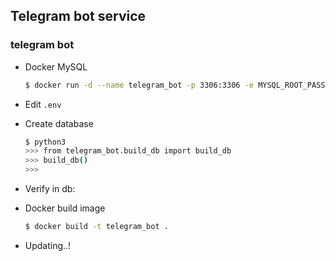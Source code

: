 ## Telegram bot service

### telegram bot

- Docker MySQL
    ```bash
    $ docker run -d --name telegram_bot -p 3306:3306 -e MYSQL_ROOT_PASSWORD=<Your-Password> -e MYSQL_DATABASE=<Your-DB> mysql:8.0.31
    ```
- Edit `.env`
- Create database

  ```bash
  $ python3
  >>> from telegram_bot.build_db import build_db
  >>> build_db()
  >>>
  ```

- Verify in db:

- Docker build image
  ```bash
  $ docker build -t telegram_bot .
  ```

- Updating..!